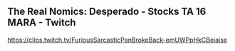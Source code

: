 ## The Real Nomics: Desperado - Stocks TA 16 MARA - Twitch

<https://clips.twitch.tv/FuriousSarcasticPanBrokeBack-emUWPpHkCBeiaise>
